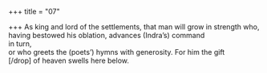 +++
title = "07"

+++
As king and lord of the settlements, that man will grow in strength  who, having bestowed his oblation, advances (Indra’s) command  
in turn,  
or who greets the (poets’) hymns with generosity. For him the gift  
[/drop] of heaven swells here below.  